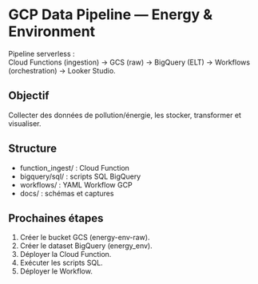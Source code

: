 # GCP Data Pipeline — Energy & Environment

Pipeline serverless :  
Cloud Functions (ingestion) → GCS (raw) → BigQuery (ELT) → Workflows (orchestration) → Looker Studio.

## Objectif
Collecter des données de pollution/énergie, les stocker, transformer et visualiser.

## Structure
- function_ingest/ : Cloud Function
- bigquery/sql/ : scripts SQL BigQuery
- workflows/ : YAML Workflow GCP
- docs/ : schémas et captures

## Prochaines étapes
1. Créer le bucket GCS (energy-env-raw).
2. Créer le dataset BigQuery (energy_env).
3. Déployer la Cloud Function.
4. Exécuter les scripts SQL.
5. Déployer le Workflow.
